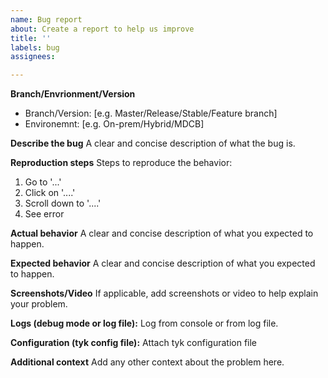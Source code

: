 ```yaml
---
name: Bug report
about: Create a report to help us improve
title: ''
labels: bug
assignees: 

---
```


**Branch/Envrionment/Version**
- Branch/Version: [e.g. Master/Release/Stable/Feature branch]
- Environemnt: [e.g. On-prem/Hybrid/MDCB]

**Describe the bug**
A clear and concise description of what the bug is.

**Reproduction steps**
Steps to reproduce the behavior:
1. Go to '...'
2. Click on '....'
3. Scroll down to '....'
4. See error

**Actual behavior**
A clear and concise description of what you expected to happen.

**Expected behavior**
A clear and concise description of what you expected to happen.

**Screenshots/Video**
If applicable, add screenshots or video to help explain your problem.

**Logs (debug mode or log file):**
Log from console or from log file.

**Configuration (tyk config file):**
Attach tyk configuration file

**Additional context**
Add any other context about the problem here.
